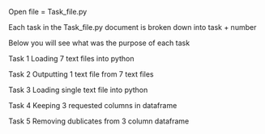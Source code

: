 Open file = Task_file.py

Each task in the Task_file.py document is broken down into task + number

Below you will see what was the purpose of each task

Task 1 Loading 7 text files into python

Task 2 Outputting 1 text file from 7 text files

Task 3 Loading single text file into python

Task 4 Keeping 3 requested columns in dataframe

Task 5 Removing dublicates from 3 column dataframe 
